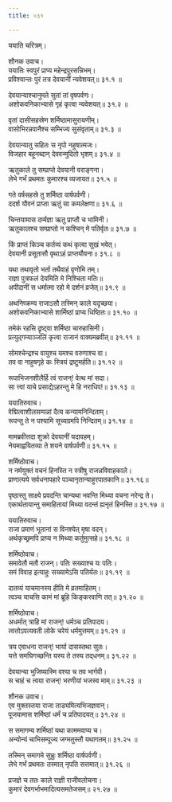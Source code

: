 ```yaml
---
title: ०३१

---
```

ययाति चरित्रम्।  
  
शौनक उवाच।  
ययातिः स्वपुरं प्राप्य महेन्द्रपुरसन्निभम्।  
प्रविश्यान्तः पुरं तत्र देवयानीं न्यवेशयत्॥ ३१.१ ॥  
  
देवयान्याश्चानुमते सुतां तां वृषपर्वणः।  
अशोकवनिकाभ्यासे गृहं कृत्वा न्यवेशयत्॥ ३१.२ ॥  
  
वृतां दासीसहस्रेण शर्मिष्ठामासुरायणीम्।  
वासोभिरन्नपानैश्च सम्भिज्य सुसंवृताम्॥ ३१.३ ॥  
  
देवयान्यातु सहितः स नृपो नहुषात्मजः।  
विजहार बहूनब्दान् देववन्मुदितो भृशम्॥ ३१.४ ॥  
  
ऋतुकाले तु सम्प्राप्ते देवयानी वराङ्गना।  
लेभे गर्भं प्रथमतः कुमारश्च व्यजायत॥ ३१.५ ॥  
  
गते वर्षसहस्रे तु शर्मिष्ठा वार्षपर्वणी।  
ददर्श यौवनं प्राप्ता ऋतुं सा कमलेक्षणा॥ ३१.६ ॥  
  
चिन्तयामास दर्म्मज्ञा ऋतु प्राप्तौ च भामिनी।  
ऋतुकालश्च सम्प्राप्तो न कश्चिन् मे पतिर्वृतः॥ ३१.७ ॥  
  
किं प्राप्तं किञ्च कर्तव्यं कथं कृत्वा सुखं भवेत्।  
देवयानी प्रसूतासौ वृथाऽहं प्राप्तयौवना॥ ३१.८ ॥  
  
यथा तथावृतो भर्ता तथैवाहं वृणोमि तम्।  
राज्ञा पुत्रफलं देयमिति मे निश्चिता मतिः॥  
अपीदानीं स धर्मात्मा रहो मे दर्शनं व्रजेत्॥ ३१.९ ॥  
  
अथनिष्क्रम्य राजाऽसौ तस्मिन्‌ काले यदृच्छया।  
अशोकवनिकाभ्यासे शार्मिष्ठां प्राप्य धिष्ठितः॥ ३१.१० ॥  
  
तमेकं रहसि द्रृष्ट्वा शर्मिष्ठा चारुहासिनी।  
प्रत्युद्गम्याञ्जलिं कृत्वा राजानं वाक्यमब्रवीत्॥ ३१.११ ॥  
  
सोमश्चेन्द्रश्च वायुश्च यमश्च वरुणाश्च वा।  
तव वा नाहुषगृहे कः स्त्रियं द्रष्टुमर्हति॥ ३१.१२ ॥  
  
रूपाभिजनशीलैर्हि त्वं राजन्! वेत्थ मां सदा।  
सा त्त्वां याचे प्रसाद्येऽहरन्तु मे हि नराधिप!॥ ३१.१३ ॥  
  
ययातिरुवाच।  
वेद्मित्वाशीलसम्पन्नां दैत्य कन्यामनिन्दिताम्।  
रूपन्तु ते न पश्यामि सूच्यग्रमपि निन्दितम्॥ ३१.१४ ॥  
  
मामब्रवीत्तदा शुक्रो देवयानीं यदावहम्।  
नेयमाह्वयितव्या ते शयने वार्षपर्वणी॥ ३१.१५ ॥  
  
शर्मिष्ठोवाच।  
न नर्मयुक्तं वचनं हिनस्ति न स्त्रीषु राजन्नविवाहकाले।  
प्राणात्यये सर्वधनापहारे पञ्चानृतान्याहुरपातकानि॥ ३१.१६॥  
  
पृष्ठास्तु साक्ष्ये प्रवदन्ति चान्यथा भवन्ति मिथ्या वचना नरेन्द्र ते।  
एकार्थतायान्तु समाहितायां मिथ्या वदन्तं ह्यनृतं हिनस्ति॥ ३१.१७ ॥  
  
ययातिरुवाच।  
राजा प्रमाणं भूतानां स विनश्येत् मृषा वदन्।  
अर्थकृच्छ्रमपि प्राप्य न मिथ्या कर्तुमुत्सहे॥ ३१.१८ ॥  
  
शर्मिष्ठोवाच।  
समावेतौ मतौ राजन्। पतिः सख्याश्च यः पतिः।  
समं विवाह इत्याहुः सख्यामेऽसि पतिर्यतः॥ ३१.१९ ॥  
  
दातव्यं याचमानस्य हीति मे व्रतमाहितम्।  
त्वञ्च याचसि कामं मां ब्रूहि किङ्करवाणि तत्॥ ३१.२० ॥  
  
शर्मिष्ठोवाच।  
अधर्मात्‌ त्राहि मां राजन्! धर्मञ्च प्रतिपादय।  
त्वत्तोऽपत्यवती लोके चरेयं धर्ममुत्तमम्॥ ३१.२१ ॥  
  
त्रय एवाधना राजन्! भार्या दासस्तथा सुतः।  
यत्ते समघिगच्छन्ति यस्य ते तस्य तद्‌धनम्॥ ३१.२२ ॥  
  
देवयान्या भुजिष्यास्मि वश्या च तव भार्गवी।  
स चाहं च त्वया राजन्! भरणीयां भजस्व माम्॥ ३१.२३ ॥  
  
शौनक उवाच।  
एव मुक्तस्तया राजा ताड्यमित्यभिजज्ञवान्।  
पूजयामास शर्मिष्ठां धर्मं च प्रतिपादयत्॥ ३१.२४ ॥  
  
स समागम्य शर्मिष्ठां यथा काममवाप्य च।  
अन्योन्यं चाभिसम्पूज्य जग्मतुस्तौ यथागतम्॥ ३१.२५ ॥  
  
तस्मिन् समागमे सुभ्रुः शर्मिष्ठा वार्षपर्वणी।  
लेभे गर्भं प्रथमतः तस्मात् नृपति सत्तमात्॥ ३१.२६ ॥  
  
प्रजज्ञे च ततः काले राज्ञी राजीवलोचना।  
कुमारं देवगर्भाभमादित्यसमतेजसम्॥ २१.२७ ॥